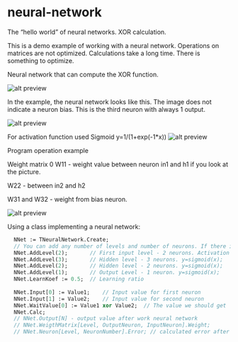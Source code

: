 # neural-network
The “hello world” of neural networks. XOR calculation.

This is a demo example of working with a neural network. Operations on matrices are not optimized. Calculations take a long time. There is something to optimize.

Neural network that can compute the XOR function.

![alt preview](https://github.com/seryal/neural-network/blob/master/images/XOR.png)

In the example, the neural network looks like this. The image does not indicate a neuron bias. This is the third neuron with always 1 output.  

![alt preview](https://github.com/seryal/neural-network/blob/master/images/Network.png)

For activation function used Sigmoid y=1/(1+exp(-1*x))
![alt preview](https://github.com/seryal/neural-network/blob/master/images/Sigmoid.png)

Program operation example

Weight matrix 0 W11 - weight value between neuron in1 and h1 if you look at the picture.

W22 - between in2 and h2

W31 and W32 - weight from bias neuron.

![alt preview](https://github.com/seryal/neural-network/blob/master/images/example.png)


Using a class implementing a neural network:
```pascal
  NNet := TNeuralNetwork.Create;
  // You can add any number of levels and number of neurons. If there is enough memory.
  NNet.AddLevel(2);       // First input level - 2 neurons. Activation function for input level always Linear y=f(x)=x;
  NNet.AddLevel(3);       // Hidden level - 3 neurons. y=sigmoid(x);
  NNet.AddLevel(2);       // Hidden level - 2 neurons. y=sigmoid(x);
  NNet.AddLevel(1);       // Output Level - 1 neuron. y=sigmoid(x);
  NNet.LearnKoef := 0.5;  // Learning ratio
  
  NNet.Input[0] := Value1;    // Input value for first neuron
  NNet.Input[1] := Value2;    // Input value for second neuron
  NNet.WaitValue[0] := Value1 xor Value2;  // The value we should get
  NNet.Calc;
  // NNet.Output[N] - output value after work neural network
  // NNet.WeigthMatrix[Level, OutputNeuron, InputNeuron].Weight;
  // NNet.Neuron[Level, NeuronNumber].Error; // calculated error after work neural network

  
  
```
